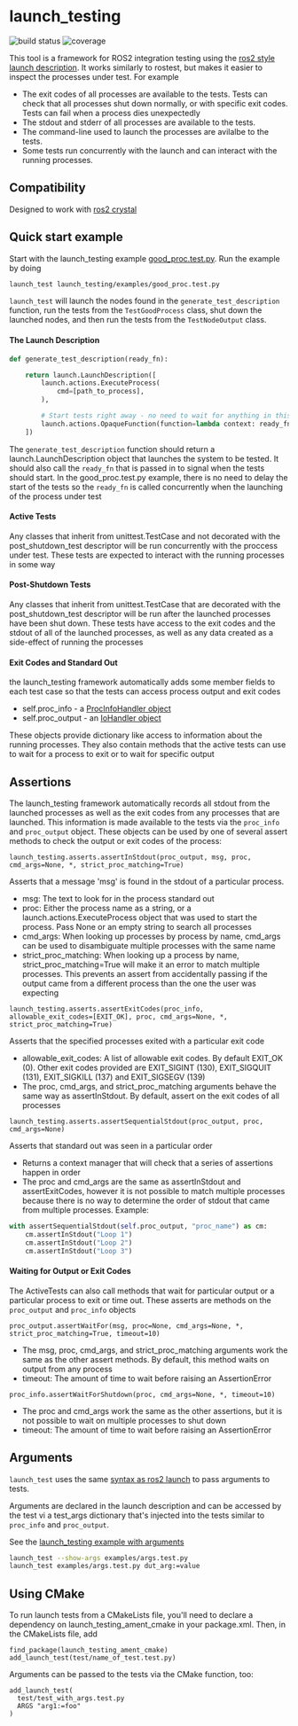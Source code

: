 # launch_testing
![build status](https://gitlab.com/ApexAI/apex_rostest/badges/master/build.svg) ![coverage](https://gitlab.com/ApexAI/apex_rostest/badges/master/coverage.svg)

This tool is a framework for ROS2 integration testing using the [ros2 style launch description](https://github.com/ros2/launch/blob/master/ros2launch/examples/example.launch.py).
It works similarly to rostest, but makes it easier to inspect the processes under test.  For example

  * The exit codes of all processes are available to the tests.  Tests can check that all processes shut down normally, or with specific exit codes.  Tests can fail when a process dies unexpectedly
  * The stdout and stderr of all processes are available to the tests.
  * The command-line used to launch the processes are avilalbe to the tests.
  * Some tests run concurrently with the launch and can interact with the running processes.

## Compatibility
Designed to work with [ros2 crystal](https://index.ros.org/doc/ros2/Installation/)

## Quick start example
Start with the launch_testing example [good_proc.test.py](examples/good_proc.test.py).  Run the example by doing

```sh
launch_test launch_testing/examples/good_proc.test.py
```

`launch_test` will launch the nodes found in the `generate_test_description` function, run the tests from the `TestGoodProcess` class, shut down the launched nodes, and then run the tests from the `TestNodeOutput` class.

#### The Launch Description
```python
def generate_test_description(ready_fn):

    return launch.LaunchDescription([
        launch.actions.ExecuteProcess(
            cmd=[path_to_process],
        ),

        # Start tests right away - no need to wait for anything in this example
        launch.actions.OpaqueFunction(function=lambda context: ready_fn()),
    ])
```

The `generate_test_description` function should return a launch.LaunchDescription object that launches the system to be tested.
It should also call the `ready_fn` that is passed in to signal when the tests should start.  In the good_proc.test.py example, there
is no need to delay the start of the tests so the `ready_fn` is called concurrently when the launching of the process under test

#### Active Tests
Any classes that inherit from unittest.TestCase and not decorated with the post_shutdown_test descriptor will be run concurrently
with the proccess under test.  These tests are expected to interact with the running processes in some way

#### Post-Shutdown Tests
Any classes that inherit from unittest.TestCase that are decorated with the post_shutdown_test descriptor will be run after the launched
processes have been shut down.  These tests have access to the exit codes and the stdout of all of the launched processes, as well
as any data created as a side-effect of running the processes

#### Exit Codes and Standard Out
the launch_testing framework automatically adds some member fields to each test case so that the tests can access process output and exit codes

 * self.proc_info - a [ProcInfoHandler object](launch_testing/proc_info_handler.py)
 * self.proc_output - an [IoHandler object](launch_testing/io_handler.py)

These objects provide dictionary like access to information about the running processes.  They also contain methods that the active tests can
use to wait for a process to exit or to wait for specific output

## Assertions
The launch_testing framework automatically records all stdout from the launched processes as well as the exit codes from any processes
that are launched.  This information is made available to the tests via the `proc_info` and `proc_output` object.  These objects can be used
by one of several assert methods to check the output or exit codes of the process:

`launch_testing.asserts.assertInStdout(proc_output, msg, proc, cmd_args=None, *, strict_proc_matching=True)`

Asserts that a message 'msg' is found in the stdout of a particular process.
  - msg: The text to look for in the process standard out
  - proc: Either the process name as a string, or a launch.actions.ExecuteProcess object that was used to start the process.  Pass None or
    an empty string to search all processes
  - cmd_args: When looking up processes by process by name, cmd_args can be used to disambiguate multiple processes with the same name
  - strict_proc_matching: When looking up a process by name, strict_proc_matching=True will make it an error to match multiple processes.
    This prevents an assert from accidentally passing if the output came from a different process than the one the user was expecting

`launch_testing.asserts.assertExitCodes(proc_info, allowable_exit_codes=[EXIT_OK], proc, cmd_args=None, *, strict_proc_matching=True)`

Asserts that the specified processes exited with a particular exit code
  - allowable_exit_codes:  A list of allowable exit codes.  By default EXIT_OK (0).  Other exit codes provided are EXIT_SIGINT (130), EXIT_SIGQUIT (131), EXIT_SIGKILL (137) and EXIT_SIGSEGV (139)
  - The proc, cmd_args, and strict_proc_matching arguments behave the same way as assertInStdout.  By default, assert on the exit codes of all processes

`launch_testing.asserts.assertSequentialStdout(proc_output, proc, cmd_args=None)`

Asserts that standard out was seen in a particular order
  - Returns a context manager that will check that a series of assertions happen in order
  - The proc and cmd_args are the same as assertInStdout and assertExitCodes, however it is not possible to match multiple processes because there is no way to determine
    the order of stdout that came from multiple processes.
Example:
```python
with assertSequentialStdout(self.proc_output, "proc_name") as cm:
    cm.assertInStdout("Loop 1")
    cm.assertInStdout("Loop 2")
    cm.assertInStdout("Loop 3")
```

#### Waiting for Output or Exit Codes
The ActiveTests can also call methods that wait for particular output or a particular process to exit or time out.  These asserts are methods on the `proc_output` and `proc_info` objects

`proc_output.assertWaitFor(msg, proc=None, cmd_args=None, *, strict_proc_matching=True, timeout=10)`
  - The msg, proc, cmd_args, and strict_proc_matching arguments work the same as the other assert methods.  By default, this method waits on output from any process
  - timeout:  The amount of time to wait before raising an AssertionError

`proc_info.assertWaitForShutdown(proc, cmd_args=None, *, timeout=10)`
  - The proc and cmd_args work the same as the other assertions, but it is not possible to wait on multiple processes to shut down
  - timeout:  The amount of time to wait before raising an AssertionError

## Arguments
`launch_test` uses the same [syntax as ros2 launch](https://github.com/ros2/launch/pull/123) to pass arguments to tests.

Arguments are declared in the launch description and can be accessed by the test vi a test_args dictionary that's injected into the tests similar to `proc_info` and `proc_output`.

See the [launch_testing example with arguments](examples/args.test.py)

```sh
launch_test --show-args examples/args.test.py
launch_test examples/args.test.py dut_arg:=value
```

## Using CMake
To run launch tests from a CMakeLists file, you'll need to declare a dependency on
launch_testing_ament_cmake in your package.xml.  Then, in the CMakeLists file, add

```
find_package(launch_testing_ament_cmake)
add_launch_test(test/name_of_test.test.py)
```

Arguments can be passed to the tests via the CMake function, too:
```
add_launch_test(
  test/test_with_args.test.py
  ARGS "arg1:=foo"
)
```
